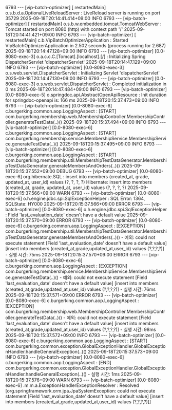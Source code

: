  6793 --- [vip-batch-optimizer] [  restartedMain] o.s.b.d.a.OptionalLiveReloadServer       : LiveReload server is running on port 35729
2025-09-18T20:14:41.414+09:00  INFO 6793 --- [vip-batch-optimizer] [  restartedMain] o.s.b.w.embedded.tomcat.TomcatWebServer  : Tomcat started on port 8080 (http) with context path '/'
2025-09-18T20:14:41.421+09:00  INFO 6793 --- [vip-batch-optimizer] [  restartedMain] c.b.VipBatchOptimizerApplication         : Started VipBatchOptimizerApplication in 2.502 seconds (process running for 2.687)
2025-09-18T20:14:47.128+09:00  INFO 6793 --- [vip-batch-optimizer] [0.0-8080-exec-3] o.a.c.c.C.[Tomcat].[localhost].[/]       : Initializing Spring DispatcherServlet 'dispatcherServlet'
2025-09-18T20:14:47.129+09:00  INFO 6793 --- [vip-batch-optimizer] [0.0-8080-exec-3] o.s.web.servlet.DispatcherServlet        : Initializing Servlet 'dispatcherServlet'
2025-09-18T20:14:47.130+09:00  INFO 6793 --- [vip-batch-optimizer] [0.0-8080-exec-3] o.s.web.servlet.DispatcherServlet        : Completed initialization in 0 ms
2025-09-18T20:14:47.484+09:00  INFO 6793 --- [vip-batch-optimizer] [0.0-8080-exec-5] o.springdoc.api.AbstractOpenApiResource  : Init duration for springdoc-openapi is: 166 ms
2025-09-18T20:15:37.473+09:00  INFO 6793 --- [vip-batch-optimizer] [0.0-8080-exec-6] c.burgerking.common.aop.LoggingAspect    : [START] com.burgerking.membership.web.MembershipController.MembershipController.generateTestData(..)()
2025-09-18T20:15:37.494+09:00  INFO 6793 --- [vip-batch-optimizer] [0.0-8080-exec-6] c.burgerking.common.aop.LoggingAspect    : [START] com.burgerking.membership.service.MembershipService.MembershipService.generateTestData(..)()
2025-09-18T20:15:37.495+09:00  INFO 6793 --- [vip-batch-optimizer] [0.0-8080-exec-6] c.burgerking.common.aop.LoggingAspect    : [START] com.burgerking.membership.util.MembershipTestDataGenerator.MembershipTestDataGenerator.generateMembersAndOrders(..)()
2025-09-18T20:15:37.552+09:00 DEBUG 6793 --- [vip-batch-optimizer] [0.0-8080-exec-6] org.hibernate.SQL                        : 
    insert 
    into
        members
        (created_at, grade, updated_at, user_id) 
    values
        (?, ?, ?, ?)
Hibernate: 
    insert 
    into
        members
        (created_at, grade, updated_at, user_id) 
    values
        (?, ?, ?, ?)
2025-09-18T20:15:37.566+09:00  WARN 6793 --- [vip-batch-optimizer] [0.0-8080-exec-6] o.h.engine.jdbc.spi.SqlExceptionHelper   : SQL Error: 1364, SQLState: HY000
2025-09-18T20:15:37.566+09:00 ERROR 6793 --- [vip-batch-optimizer] [0.0-8080-exec-6] o.h.engine.jdbc.spi.SqlExceptionHelper   : Field 'last_evaluation_date' doesn't have a default value
2025-09-18T20:15:37.570+09:00 ERROR 6793 --- [vip-batch-optimizer] [0.0-8080-exec-6] c.burgerking.common.aop.LoggingAspect    : [EXCEPTION] com.burgerking.membership.util.MembershipTestDataGenerator.MembershipTestDataGenerator.generateMembersAndOrders(..)() - 예외: could not execute statement [Field 'last_evaluation_date' doesn't have a default value] [insert into members (created_at,grade,updated_at,user_id) values (?,?,?,?)] - 실행 시간: 75ms
2025-09-18T20:15:37.570+09:00 ERROR 6793 --- [vip-batch-optimizer] [0.0-8080-exec-6] c.burgerking.common.aop.LoggingAspect    : [EXCEPTION] com.burgerking.membership.service.MembershipService.MembershipService.generateTestData(..)() - 예외: could not execute statement [Field 'last_evaluation_date' doesn't have a default value] [insert into members (created_at,grade,updated_at,user_id) values (?,?,?,?)] - 실행 시간: 76ms
2025-09-18T20:15:37.571+09:00 ERROR 6793 --- [vip-batch-optimizer] [0.0-8080-exec-6] c.burgerking.common.aop.LoggingAspect    : [EXCEPTION] com.burgerking.membership.web.MembershipController.MembershipController.generateTestData(..)() - 예외: could not execute statement [Field 'last_evaluation_date' doesn't have a default value] [insert into members (created_at,grade,updated_at,user_id) values (?,?,?,?)] - 실행 시간: 98ms
2025-09-18T20:15:37.572+09:00  INFO 6793 --- [vip-batch-optimizer] [0.0-8080-exec-6] c.burgerking.common.aop.LoggingAspect    : [START] com.burgerking.common.exception.GlobalExceptionHandler.GlobalExceptionHandler.handleGeneralException(..)()
2025-09-18T20:15:37.573+09:00  INFO 6793 --- [vip-batch-optimizer] [0.0-8080-exec-6] c.burgerking.common.aop.LoggingAspect    : [END] com.burgerking.common.exception.GlobalExceptionHandler.GlobalExceptionHandler.handleGeneralException(..)() - 실행 시간: 1ms
2025-09-18T20:15:37.576+09:00  WARN 6793 --- [vip-batch-optimizer] [0.0-8080-exec-6] .m.m.a.ExceptionHandlerExceptionResolver : Resolved [org.springframework.orm.jpa.JpaSystemException: could not execute statement [Field 'last_evaluation_date' doesn't have a default value] [insert into members (created_at,grade,updated_at,user_id) values (?,?,?,?)]]